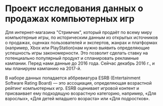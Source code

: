 # Проект исследования данных о продажах компьютерных игр

Для интернет-магазина "Стримчик", который продаёт по всему миру компьютерные игры, по историческим данным из открытых источников о продажах, оценках пользователей и экспертов, жанрах и платформах (например, Xbox или PlayStation)нам нужно выявить определяющие успешность игры закономерности. Это позволит сделать ставку на потенциально популярный продукт и спланировать рекламные кампании. Перед нами данные до 2016 года. Сейчас декабрь 2016 г., и мы планируем кампанию на 2017-й. 


В наборе данных попадается аббревиатура ESRB (Entertainment Software Rating Board) — это ассоциация, определяющая возрастной рейтинг компьютерных игр. ESRB оценивает игровой контент и присваивает ему подходящую возрастную категорию, например, «Для взрослых», «Для детей младшего возраста» или «Для подростков».

